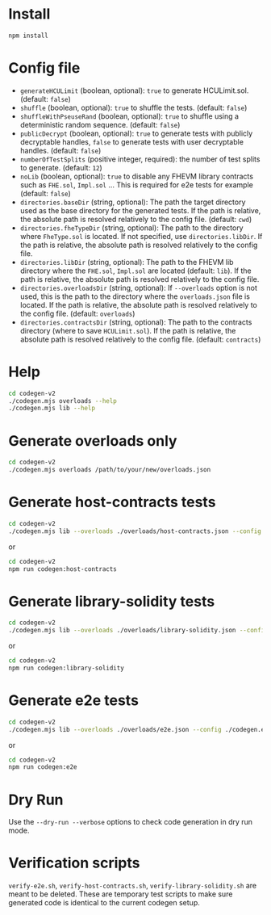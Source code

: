 # Install

```sh
npm install
```

# Config file

- `generateHCULimit` (boolean, optional): `true` to generate HCULimit.sol. (default: `false`)
- `shuffle` (boolean, optional): `true` to shuffle the tests. (default: `false`)
- `shuffleWithPseuseRand` (boolean, optional): `true` to shuffle using a deterministic random sequence. (default: `false`)
- `publicDecrypt` (boolean, optional): `true` to generate tests with publicly decryptable handles, `false` to generate tests with user decryptable handles. (default: `false`)
- `numberOfTestSplits` (positive integer, required): the number of test splits to generate. (default: `12`)
- `noLib` (boolean, optional): `true` to disable any FHEVM library contracts such as `FHE.sol`, `Impl.sol` ... This is required for e2e tests for example (default: `false`)
- `directories.baseDir` (string, optional): The path the target directory used as the base directory for the generated tests. If the path is relative, the absolute path is resolved relatively to the config file. (default: `cwd`)
- `directories.fheTypeDir` (string, optional): The path to the directory where `FheType.sol` is located. If not specified, use `directories.libDir`. If the path is relative, the absolute path is resolved relatively to the config file.
- `directories.libDir` (string, optional): The path to the FHEVM lib directory where the `FHE.sol`, `Impl.sol` are located (default: `lib`). If the path is relative, the absolute path is resolved relatively to the config file.
- `directories.overloadsDir` (string, optional): If `--overloads` option is not used, this is the path to the directory where the `overloads.json` file is located. If the path is relative, the absolute path is resolved relatively to the config file. (default: `overloads`)
- `directories.contractsDir` (string, optional): The path to the contracts directory (where to save `HCULimit.sol`). If the path is relative, the absolute path is resolved relatively to the config file. (default: `contracts`)

# Help

```sh
cd codegen-v2
./codegen.mjs overloads --help
./codegen.mjs lib --help
```

# Generate overloads only

```sh
cd codegen-v2
./codegen.mjs overloads /path/to/your/new/overloads.json
```

# Generate host-contracts tests

```sh
cd codegen-v2
./codegen.mjs lib --overloads ./overloads/host-contracts.json --config ./codegen.host-contracts.config.json --verbose
```

or

```sh
cd codegen-v2
npm run codegen:host-contracts
```

# Generate library-solidity tests

```sh
cd codegen-v2
./codegen.mjs lib --overloads ./overloads/library-solidity.json --config ./codegen.library-solidity.config.json --verbose
```

or

```sh
cd codegen-v2
npm run codegen:library-solidity
```

# Generate e2e tests

```sh
cd codegen-v2
./codegen.mjs lib --overloads ./overloads/e2e.json --config ./codegen.e2e.config.json --verbose
```

or

```sh
cd codegen-v2
npm run codegen:e2e
```

# Dry Run

Use the `--dry-run --verbose` options to check code generation in dry run mode.

# Verification scripts

`verify-e2e.sh`, `verify-host-contracts.sh`, `verify-library-solidity.sh` are meant to be deleted. These are temporary test scripts to make sure generated code is identical to the current codegen setup.
